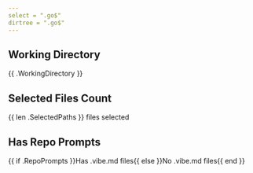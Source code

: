 ```yaml
---
select = ".go$"
dirtree = ".go$"
---
```

## Working Directory
{{ .WorkingDirectory }}

## Selected Files Count
{{ len .SelectedPaths }} files selected

## Has Repo Prompts
{{ if .RepoPrompts }}Has .vibe.md files{{ else }}No .vibe.md files{{ end }}
